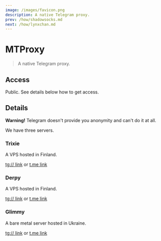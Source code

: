 ```yaml
---
image: /images/favicon.png
description: A native Telegram proxy.
prev: /how/shadowsocks.md
next: /how/lynxchan.md
---
```


# MTProxy

> A native Telegram proxy.

## Access

Public. See details below how to get access.

## Details

**Warning!** Telegram doesn't provide you anonymity and can't do it at all.

We have three servers.

### Trixie

A VPS hosted in Finland.

[tg:// link](tg://proxy?server=trixie.092918.xyz&port=1488&secret=5f20f9171a53de79741198746219b8c3) or [t.me link](https://t.me/proxy?server=trixie.092918.xyz&port=1488&secret=5f20f9171a53de79741198746219b8c3)

### Derpy

A VPS hosted in Finland.

[tg:// link](tg://proxy?server=derpy.092918.xyz&port=1488&secret=52fe425389c57cbc328d5f880e54463a) or [t.me link](https://t.me/proxy?server=derpy.092918.xyz&port=1488&secret=52fe425389c57cbc328d5f880e54463a)

### Glimmy

A bare metal server hosted in Ukraine.

[tg:// link](tg://proxy?server=glimmy.092918.xyz&port=1488&secret=5fc245e6e1340832940863888380510b) or [t.me link](https://t.me/proxy?server=glimmy.092918.xyz&port=1488&secret=5fc245e6e1340832940863888380510b)
